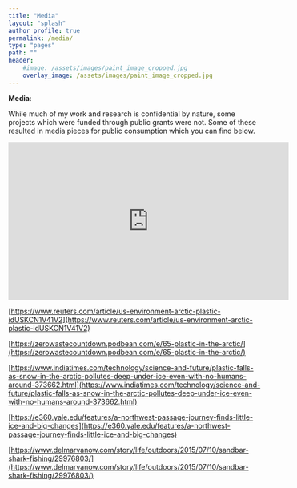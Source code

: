 ```yaml
---
title: "Media"
layout: "splash"
author_profile: true
permalink: /media/
type: "pages"
path: ""
header:
    #image: /assets/images/paint_image_cropped.jpg
    overlay_image: /assets/images/paint_image_cropped.jpg
---
```


__Media__:

While much of my work and research is confidential by nature, some projects which were funded through public grants were not. Some of these resulted in media pieces for public consumption which you can find below.

<iframe width="560" height="315" src="https://www.youtube.com/embed/OUbTyYI1UEs" title="YouTube video player" frameborder="0" allow="accelerometer; autoplay; clipboard-write; encrypted-media; gyroscope; picture-in-picture" allowfullscreen></iframe>


[https://www.reuters.com/article/us-environment-arctic-plastic-idUSKCN1V41V2](https://www.reuters.com/article/us-environment-arctic-plastic-idUSKCN1V41V2)

[https://zerowastecountdown.podbean.com/e/65-plastic-in-the-arctic/](https://zerowastecountdown.podbean.com/e/65-plastic-in-the-arctic/)

[https://www.indiatimes.com/technology/science-and-future/plastic-falls-as-snow-in-the-arctic-pollutes-deep-under-ice-even-with-no-humans-around-373662.html](https://www.indiatimes.com/technology/science-and-future/plastic-falls-as-snow-in-the-arctic-pollutes-deep-under-ice-even-with-no-humans-around-373662.html)

[https://e360.yale.edu/features/a-northwest-passage-journey-finds-little-ice-and-big-changes](https://e360.yale.edu/features/a-northwest-passage-journey-finds-little-ice-and-big-changes)

[https://www.delmarvanow.com/story/life/outdoors/2015/07/10/sandbar-shark-fishing/29976803/](https://www.delmarvanow.com/story/life/outdoors/2015/07/10/sandbar-shark-fishing/29976803/) 


